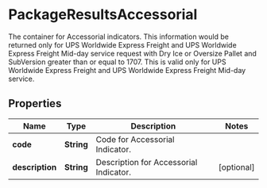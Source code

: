 

# PackageResultsAccessorial

The container for Accessorial indicators. This information would be returned only for UPS Worldwide Express Freight and UPS Worldwide Express Freight Mid-day service request with Dry Ice or Oversize Pallet and SubVersion greater than or equal to 1707.  This is valid only for UPS Worldwide Express Freight and UPS Worldwide Express Freight Mid-day service.

## Properties

| Name | Type | Description | Notes |
|------------ | ------------- | ------------- | -------------|
|**code** | **String** | Code for Accessorial Indicator. |  |
|**description** | **String** | Description for Accessorial Indicator. |  [optional] |



